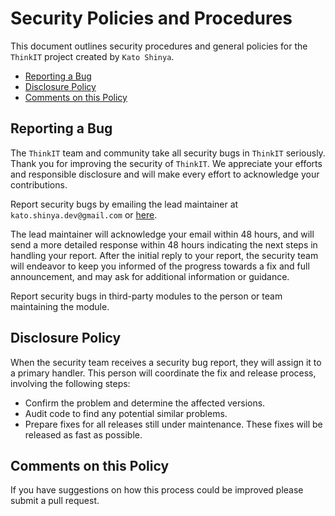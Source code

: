 # Security Policies and Procedures

This document outlines security procedures and general policies for the `ThinkIT`
project created by `Kato Shinya`.

- [Reporting a Bug](#reporting-a-bug)
- [Disclosure Policy](#disclosure-policy)
- [Comments on this Policy](#comments-on-this-policy)

## Reporting a Bug

The `ThinkIT` team and community take all security bugs in `ThinkIT` seriously.
Thank you for improving the security of `ThinkIT`. We appreciate your efforts and
responsible disclosure and will make every effort to acknowledge your
contributions.

Report security bugs by emailing the lead maintainer at `kato.shinya.dev@gmail.com` or [here](https://github.com/myConsciousness/neumann/issues).

The lead maintainer will acknowledge your email within 48 hours, and will send a
more detailed response within 48 hours indicating the next steps in handling
your report. After the initial reply to your report, the security team will
endeavor to keep you informed of the progress towards a fix and full
announcement, and may ask for additional information or guidance.

Report security bugs in third-party modules to the person or team maintaining
the module.

## Disclosure Policy

When the security team receives a security bug report, they will assign it to a
primary handler. This person will coordinate the fix and release process,
involving the following steps:

- Confirm the problem and determine the affected versions.
- Audit code to find any potential similar problems.
- Prepare fixes for all releases still under maintenance. These fixes will be
  released as fast as possible.

## Comments on this Policy

If you have suggestions on how this process could be improved please submit a
pull request.
